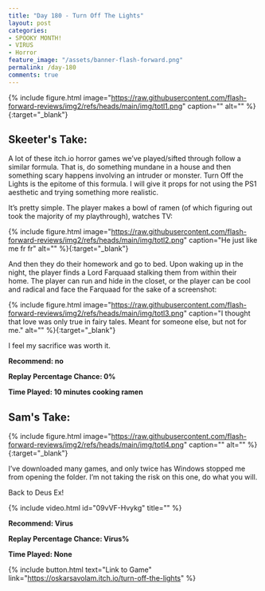 ```yaml
---
title: "Day 180 - Turn Off The Lights"
layout: post
categories:
- SPOOKY MONTH!
- VIRUS
- Horror
feature_image: "/assets/banner-flash-forward.png"
permalink: /day-180
comments: true
---
```


{% include figure.html image="https://raw.githubusercontent.com/flash-forward-reviews/img2/refs/heads/main/img/totl1.png" caption="" alt="" %}{:target="_blank"}

## Skeeter's Take:

A lot of these itch.io horror games we’ve played/sifted through follow a similar formula. That is, do something mundane in a house and then something scary happens involving an intruder or monster. 
Turn Off the Lights is the epitome of this formula. I will give it props for not using the PS1 aesthetic and trying something more realistic. 

It’s pretty simple. The player makes a bowl of ramen (of which figuring out took the majority of my playthrough), watches TV: 

{% include figure.html image="https://raw.githubusercontent.com/flash-forward-reviews/img2/refs/heads/main/img/totl2.png" caption="He just like me fr fr" alt="" %}{:target="_blank"}

And then they do their homework and go to bed. Upon waking up in the night, the player finds a Lord Farquaad stalking them from within their home. The player can run and hide in the closet, or the player can be cool and radical and face the Farquaad for the sake of a screenshot: 

{% include figure.html image="https://raw.githubusercontent.com/flash-forward-reviews/img2/refs/heads/main/img/totl3.png" caption="I thought that love was only true in fairy tales. Meant for someone else, but not for me." alt="" %}{:target="_blank"}

I feel my sacrifice was worth it. 

**Recommend: no**

**Replay Percentage Chance: 0%**

**Time Played: 10 minutes cooking ramen** 

## Sam's Take:

{% include figure.html image="https://raw.githubusercontent.com/flash-forward-reviews/img2/refs/heads/main/img/totl4.png" caption="" alt="" %}{:target="_blank"}

I’ve downloaded many games, and only twice has Windows stopped me from opening the folder. I’m not taking the risk on this one, do what you will.

Back to Deus Ex!

{% include video.html id="09vVF-Hvykg" title="" %}

**Recommend: Virus** 

**Replay Percentage Chance: Virus%**

**Time Played: None**

{% include button.html text="Link to Game" link="https://oskarsavolam.itch.io/turn-off-the-lights" %}